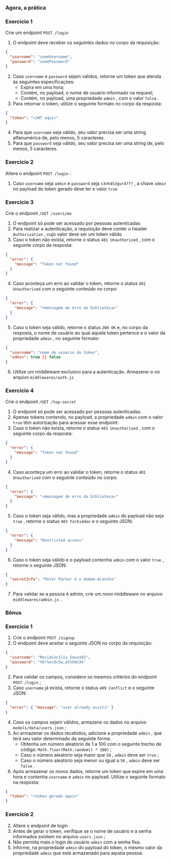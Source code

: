 ### Agora, a prática

### Exercício 1

Crie um endpoint `POST /login`

1.  O endpoint deve receber os seguintes dados no corpo da requisição:

```json
{
  "username": "someUsername",
  "password": "somePassword"
}
```

2.  Caso `username` e `password` sejam válidos, retorne um token que atenda às seguintes especificações:
    - Expira em uma hora;
    - Contém, no payload, o nome de usuário informado na request;
    - Contém, no payload, uma propriedade `admin` , com o valor `false` .
3.  Para retornar o token, utilize o seguinte formato no corpo da resposta:

```json
{
  "token": "<JWT aqui>"
}
```

4.  Para que `username` seja válido, seu valor precisa ser uma string alfanumérica de, pelo menos, 5 caracteres.
5.  Para que `password` seja válido, seu valor precisa ser uma string de, pelo menos, 5 caracteres.

### Exercício 2

Altere o endpoint `POST /login` :

1.  Caso `username` seja `admin` e `password` seja `s3nh4S3gur4???` , a chave `admin` no payload do token gerado deve ter o valor `true`

### Exercício 3

Crie o endpoint `/GET /users/me`

1.  O endpoint só pode ser acessado por pessoas autenticadas
2.  Para realizar a autenticação, a requisição deve conter o header `Authorization` , cujo valor deve ser um token válido
3.  Caso o token não exista, retorne o status `401 Unauthorized` , com o seguinte corpo da resposta:

```json
{
  "error": {
    "message": "Token not found"
  }
}
```

4.  Caso aconteça um erro ao validar o token, retorne o status `401 Unauthorized` com o seguinte conteúdo no corpo:

```json
{
  "error": {
    "message": "<mensagem de erro da biblioteca>"
  }
}
```

5.  Caso o token seja válido, retorne o status `200 OK` e, no corpo da resposta, o nome de usuário ao qual aquele token pertence e o valor da propriedade `admin` , no seguinte formato:

```json
{
  "username": "nome de usuario do token",
  "admin": true || false
}
```

6.  Utilize um middleware exclusivo para a autenticação. Armazene-o no arquivo `middlewares/auth.js`

### Exercício 4

Crie o endpoint `/GET /top-secret`

1.  O endpoint só pode ser acessado por pessoas autenticadas.
2.  Apenas tokens contendo, no payload, a propriedade `admin` com o valor `true` têm autorização para acessar esse endpoint.
3.  Caso o token não exista, retorne o status `401 Unauthorized` , com o seguinte corpo da resposta:

```json
{
  "error": {
    "message": "Token not found"
  }
}
```

4.  Caso aconteça um erro ao validar o token, retorne o status `401 Unauthorized` com o seguinte conteúdo no corpo:

```json
{
  "error": {
    "message": "<mensagem de erro da biblioteca>"
  }
}
```

5.  Caso o token seja válido, mas a propriedade `admin` do payload não seja `true` , retorne o status `403 Forbidden` e o seguinte JSON:

```json
{
  "error": {
    "message": "Restricted access"
  }
}
```

6.  Caso o token seja válido e o payload contenha `admin` com o valor `true` , retorne o seguinte JSON:

```json
{
  "secretInfo": "Peter Parker é o Homem-Arannha"
}
```

7.  Para validar se a pessoa é admin, crie um novo middleware no arquivo `middlewares/admin.js` .

### Bônus

### Exercício 1

1.  Crie o endpoint `POST /signup`
2.  O endpoint deve aceitar o seguinte JSON no corpo da requisição:

```json
{
  "username": "MariaCecília_Souza92",
  "password": "%9!%ec0c5w,q%%h9n3k"
}
```

2.  Para validar os campos, considere os mesmos critérios do endpoint `POST /login` ;
3.  Caso `username` já exista, retorne o status `409 Conflict` e o seguinte JSON:

```json
{
  "error": { "message": "user already exists" }
}
```

4.  Caso os campos sejam válidos, armazene os dados no arquivo `models/data/users.json` ;
5.  Ao armazenar os dados recebidos, adicione a propriedade `admin` , que terá seu valor determinado da seguinte forma:
    - Obtenha um número aleatório de 1 a 100 com o seguinte trecho de código: `Math.floor(Math.random() * 100)` ;
    - Caso o número aleatório seja maior que `50` , `admin` deve ser `true` ;
    - Caso o número aleatório seja menor ou igual a `50` , `admin` deve ser `false` .
6.  Após armazenar os novos dados, retorne um token que expire em uma hora e contenha `username` e `admin` no payload. Utilize o seguinte formato na resposta:

```json
{
  "token": "<token gerado aqui>"
}
```

### Exercício 2

2.  Altere o endpoint de login
3.  Antes de gerar o token, verifique se o nome de usuário e a senha informados existem no arquivo `users.json` ;
4.  Não permita mais o login do usuário `admin` com a senha fixa.
5.  Informe, na propriedade `admin` do payload do token, o mesmo valor da propriedade `admin` que está armazenado para aquela pessoa.
